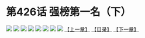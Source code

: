 # 第426话 强榜第一名（下）
![](https://mhpic.xiaomingtaiji.net/comic/D/斗破苍穹拆分版/426话/1.jpg-zymk.middle.webp)
![](https://mhpic.xiaomingtaiji.net/comic/D/斗破苍穹拆分版/426话/2.jpg-zymk.middle.webp)
![](https://mhpic.xiaomingtaiji.net/comic/D/斗破苍穹拆分版/426话/3.jpg-zymk.middle.webp)
![](https://mhpic.xiaomingtaiji.net/comic/D/斗破苍穹拆分版/426话/4.jpg-zymk.middle.webp)
![](https://mhpic.xiaomingtaiji.net/comic/D/斗破苍穹拆分版/426话/5.jpg-zymk.middle.webp)
![](https://mhpic.xiaomingtaiji.net/comic/D/斗破苍穹拆分版/426话/6.jpg-zymk.middle.webp)
![](https://mhpic.xiaomingtaiji.net/comic/D/斗破苍穹拆分版/426话/7.jpg-zymk.middle.webp)
![](https://mhpic.xiaomingtaiji.net/comic/D/斗破苍穹拆分版/426话/8.jpg-zymk.middle.webp)
[【上一章】](./425.md)
[【目录】](./READMD.md)
[【下一章】](./427.md)
